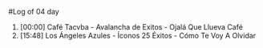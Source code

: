 #Log of 04 day

1. [00:00] Café Tacvba - Avalancha de Exitos - Ojalá Que Llueva Café
1. [15:48] Los Ángeles Azules - Íconos 25 Éxitos - Cómo Te Voy A Olvidar
